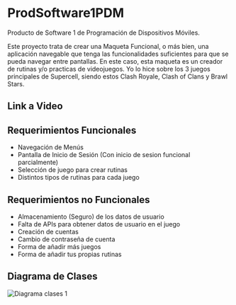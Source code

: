 # ProdSoftware1PDM
Producto de Software 1 de Programación de Dispositivos Móviles.

Este proyecto trata de crear una Maqueta Funcional, o más bien, una aplicación navegable que tenga las funcionalidades suficientes para que se pueda navegar entre pantallas.
En este caso, esta maqueta es un creador de rutinas y/o practicas de videojuegos. Yo lo hice sobre los 3 juegos principales de Supercell, siendo estos Clash Royale, Clash of Clans y Brawl Stars.

## Link a Video

## Requerimientos Funcionales

- Navegación de Menús
- Pantalla de Inicio de Sesión (Con inicio de sesion funcional parcialmente)
- Selección de juego para crear rutinas
- Distintos tipos de rutinas para cada juego


## Requerimientos no Funcionales

- Almacenamiento (Seguro) de los datos de usuario
- Falta de APIs para obtener datos de usuario en el juego
- Creación de cuentas
- Cambio de contraseña de cuenta
- Forma de añadir más juegos
- Forma de añadir tus propias rutinas

## Diagrama de Clases

![Diagrama clases 1](https://github.com/univDarko/ProdSoftware1PDM/assets/118616932/5c0102ab-8fe1-460a-9538-70a466a4a82e)

